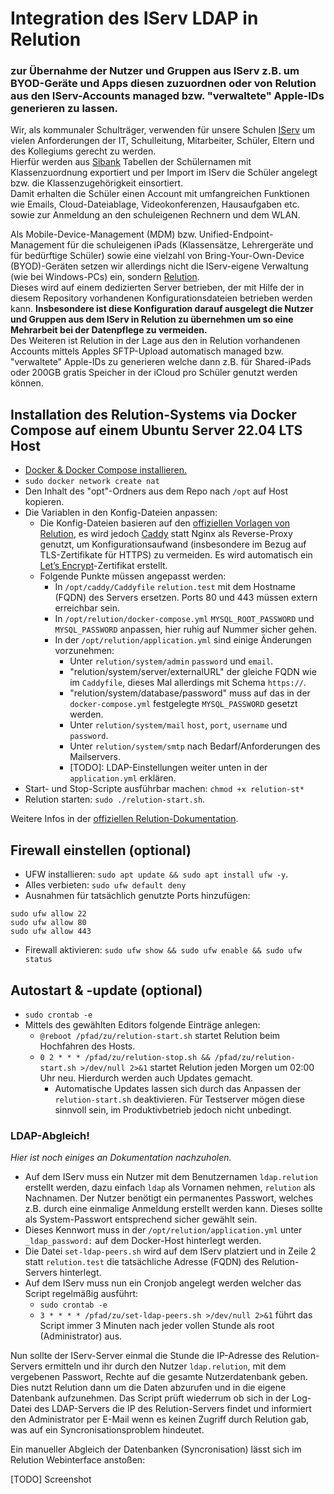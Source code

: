 # Integration des IServ LDAP in Relution
### zur Übernahme der Nutzer und Gruppen aus IServ z.B. um BYOD-Geräte und Apps diesen zuzuordnen oder von Relution aus den IServ-Accounts managed bzw. "verwaltete" Apple-IDs generieren zu lassen.

Wir, als kommunaler Schulträger, verwenden für unsere Schulen [IServ](https://iserv.de/) um vielen Anforderungen der IT, Schulleitung, Mitarbeiter, Schüler, Eltern und des Kollegiums gerecht zu werden.  
Hierfür werden aus [Sibank](https://haneke.de/sibank-schulverwaltungs-Software.html) Tabellen der Schülernamen mit Klassenzuordnung exportiert und per Import im IServ die Schüler angelegt bzw. die Klassenzugehörigkeit einsortiert.  
Damit erhalten die Schüler einen Account mit umfangreichen Funktionen wie Emails, Cloud-Dateiablage, Videokonferenzen, Hausaufgaben etc. sowie zur Anmeldung an den schuleigenen Rechnern und dem WLAN.

Als Mobile-Device-Management (MDM) bzw. Unified-Endpoint-Management für die schuleigenen iPads (Klassensätze, Lehrergeräte und für bedürftige Schüler) sowie eine vielzahl von Bring-Your-Own-Device (BYOD)-Geräten setzen wir allerdings nicht die IServ-eigene Verwaltung (wie bei Windows-PCs) ein, sondern [Relution](https://relution.io/).   
Dieses wird auf einem dedizierten Server betrieben, der mit Hilfe der in diesem Repository vorhandenen Konfigurationsdateien betrieben werden kann. **Insbesondere ist diese Konfiguration darauf ausgelegt die Nutzer und Gruppen aus dem IServ in Relution zu übernehmen um so eine Mehrarbeit bei der Datenpflege zu vermeiden.**    
Des Weiteren ist Relution in der Lage aus den in Relution vorhandenen Accounts mittels Apples SFTP-Upload automatisch managed bzw. "verwaltete" Apple-IDs zu generieren welche dann z.B. für Shared-iPads oder 200GB gratis Speicher in der iCloud pro Schüler genutzt werden können.

## Installation des Relution-Systems via Docker Compose auf einem Ubuntu Server 22.04 LTS Host
* [Docker & Docker Compose installieren.](https://docs.docker.com/engine/install/ubuntu/)
* ```sudo docker network create nat```
* Den Inhalt des "opt"-Ordners aus dem Repo nach ```/opt``` auf Host kopieren.
* Die Variablen in den Konfig-Dateien anpassen:
  * Die Konfig-Dateien basieren auf den [offiziellen Vorlagen von Relution](https://github.com/relution-io/relution-setup/tree/master/docker/Linux/opt/relution), es wird jedoch [Caddy](https://caddyserver.com/) statt Nginx als Reverse-Proxy genutzt, um Konfigurationsaufwand (insbesondere im Bezug auf TLS-Zertifikate für HTTPS) zu vermeiden. Es wird automatisch ein [Let’s Encrypt](https://letsencrypt.org/)-Zertifikat erstellt.
  * Folgende Punkte müssen angepasst werden:
    * In ```/opt/caddy/Caddyfile``` ```relution.test``` mit dem Hostname (FQDN) des Servers ersetzen. Ports 80 und 443 müssen extern erreichbar sein.
    * In ```/opt/relution/docker-compose.yml``` ```MYSQL_ROOT_PASSWORD``` und ```MYSQL_PASSWORD``` anpassen, hier ruhig auf Nummer sicher gehen.
    * In der ```/opt/relution/application.yml``` sind einige Änderungen vorzunehmen:
      * Unter ```relution/system/admin``` ```password``` und ```email```.
      * "relution/system/server/externalURL" der gleiche FQDN wie im ```Caddyfile```, dieses Mal allerdings mit Schema ```https://```.
      * "relution/system/database/password" muss auf das in der ```docker-compose.yml``` festgelegte ```MYSQL_PASSWORD``` gesetzt werden.
      * Unter ```relution/system/mail``` ```host```, ```port```, ```username``` und ```password```.
      * Unter ```relution/system/smtp``` nach Bedarf/Anforderungen des Mailservers.
      * [TODO]: LDAP-Einstellungen weiter unten in der ```application.yml``` erklären.
* Start- und Stop-Scripte ausführbar machen: ```chmod +x relution-st*```
* Relution starten: ```sudo ./relution-start.sh```.

Weitere Infos in der [offiziellen Relution-Dokumentation](https://repo.relution.io/docs/latest/relution-installguide/docker_installation/Docker_Compose_Linux.html).

## Firewall einstellen (optional)
* UFW installieren: ```sudo apt update && sudo apt install ufw -y```.
* Alles verbieten: ```sudo ufw default deny```
* Ausnahmen für tatsächlich genutzte Ports hinzufügen:
~~~
sudo ufw allow 22
sudo ufw allow 80
sudo ufw allow 443
~~~
* Firewall aktivieren: ```sudo ufw show && sudo ufw enable && sudo ufw status```

## Autostart & -update (optional)
* ```sudo crontab -e```
* Mittels des gewählten Editors folgende Einträge anlegen:
  * ```@reboot /pfad/zu/relution-start.sh``` startet Relution beim Hochfahren des Hosts.
  * ```0 2 * * * /pfad/zu/relution-stop.sh && /pfad/zu/relution-start.sh >/dev/null 2>&1``` startet Relution jeden Morgen um 02:00 Uhr neu. Hierdurch werden auch Updates gemacht.
    * Automatische Updates lassen sich durch das Anpassen der ```relution-start.sh``` deaktivieren. Für Testserver mögen diese sinnvoll sein, im Produktivbetrieb jedoch nicht unbedingt.

### LDAP-Abgleich!
*Hier ist noch einiges an Dokumentation nachzuholen.*
* Auf dem IServ muss ein Nutzer mit dem Benutzernamen ```ldap.relution``` erstellt werden, dazu einfach ```ldap``` als Vornamen nehmen, ```relution``` als Nachnamen. Der Nutzer benötigt ein permanentes Passwort, welches z.B. durch eine einmalige Anmeldung erstellt werden kann. Dieses sollte als System-Passwort entsprechend sicher gewählt sein.
* Dieses Kennwort muss in der ```/opt/relution/application.yml``` unter ```_ldap_password:``` auf dem Docker-Host hinterlegt werden.
* Die Datei ```set-ldap-peers.sh``` wird auf dem IServ platziert und in Zeile 2 statt ```relution.test``` die tatsächliche Adresse (FQDN) des Relution-Servers hinterlegt.
* Auf dem IServ muss nun ein Cronjob angelegt werden welcher das Script regelmäßig ausführt:
  * ```sudo crontab -e```
  * ```3 * * * * /pfad/zu/set-ldap-peers.sh >/dev/null 2>&1``` führt das Script immer 3 Minuten nach jeder vollen Stunde als root (Administrator) aus.

Nun sollte der IServ-Server einmal die Stunde die IP-Adresse des Relution-Servers ermitteln und ihr durch den Nutzer ```ldap.relution```, mit dem vergebenen Passwort, Rechte auf die gesamte Nutzerdatenbank geben. Dies nutzt Relution dann um die Daten abzurufen und in die eigene Datenbank aufzunehmen. Das Script prüft wiederrum ob sich in der Log-Datei des LDAP-Servers die IP des Relution-Servers findet und informiert den Administrator per E-Mail wenn es keinen Zugriff durch Relution gab, was auf ein Syncronisationsproblem hindeutet.

Ein manueller Abgleich der Datenbanken (Syncronisation) lässt sich im Relution Webinterface anstoßen:

[TODO] Screenshot
